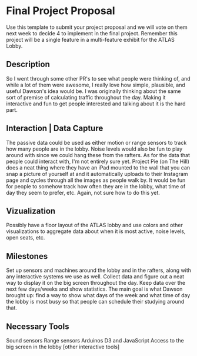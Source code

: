 # Final Project Proposal

Use this template to submit your project proposal and we will vote on them next week to decide 4 to implement in the final project. Remember this project will be a single feature in a multi-feature exhibit for the ATLAS Lobby.

## Description
So I went through some other PR's to see what people were thinking of, and while a lot of them were awesome, I really love how simple, plausible, and useful Dawson's idea would be. I was originally thinking about the same sort of premise of calculating traffic throughout the day. Making it interactive and fun to get people interested and talking about it is the hard part.

## Interaction | Data Capture
The passive data could be used as either motion or range sensors to track how many people are in the lobby. Noise levels would also be fun to play around with since we could hang these from the rafters. As for the data that people could interact with, I'm not entirely sure yet. Project Pie (on The Hill) does a neat thing where they have an iPad mounted to the wall that you can snap a picture of yourself at and it automatically uploads to their Instagram page and cycles through all the images as people walk by. It would be fun for people to somehow track how often they are in the lobby, what time of day they seem to prefer, etc. Again, not sure how to do this yet.

## Vizualization
Possibly have a floor layout of the ATLAS lobby and use colors and other visualizations to aggregate data about when it is most active, noise levels, open seats, etc.

## Milestones
Set up sensors and machines around the lobby and in the rafters, along with any interactive systems we use as well. Collect data and figure out a neat way to display it on the big screen throughout the day. Keep data over the next few days/weeks and show statistics. The main goal is what Dawson brought up: find a way to show what days of the week and what time of day the lobby is most busy so that people can schedule their studying around that.

## Necessary Tools
Sound sensors
Range sensors
Arduinos
D3 and JavaScript
Access to the big screen in the lobby
[other interactive tools]
